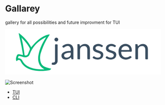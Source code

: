 # Gallarey
gallery for all possibilities and future improvment for TUI

![Image title](https://github.com/JanssenProject/jans/raw/main/docs/assets/logo/janssen_project_transparent_630px_182px.png)

![Screenshot](docs/img/new_tui/new_tui1.PNG)

- [TUI](/gluu-4/docs/Gallery/tui/)
- [CLI](/gluu-4/docs/Gallery/cli/)
